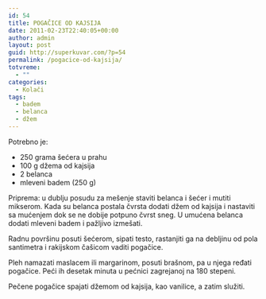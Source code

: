 ```yaml
---
id: 54
title: POGAČICE OD KAJSIJA
date: 2011-02-23T22:40:05+00:00
author: admin
layout: post
guid: http://superkuvar.com/?p=54
permalink: /pogacice-od-kajsija/
totvreme:
  - ""
categories:
  - Kolači
tags:
  - badem
  - belanca
  - džem
---
```

Potrebno je:

  * 250 grama šećera u prahu
  * 100 g džema od kajsija
  * 2 belanca
  * mleveni badem (250 g)

Priprema: u dublju posudu za mešenje staviti belanca i šećer i mutiti mikserom. Kada su belanca postala čvrsta dodati džem od kajsija i nastaviti sa mućenjem dok se ne dobije potpuno čvrst sneg. U umućena belanca dodati mleveni badem i pažljivo izmešati.

Radnu površinu posuti šećerom, sipati testo, rastanjiti ga na debljinu od pola santimetra i rakijskom čašicom vaditi pogačice.

Pleh namazati maslacem ili margarinom, posuti brašnom, pa u njega ređati pogačice. Peći ih desetak minuta u pećnici zagrejanoj na 180 stepeni.

Pečene pogačice spajati džemom od kajsija, kao vanilice, a zatim služiti.

&nbsp;